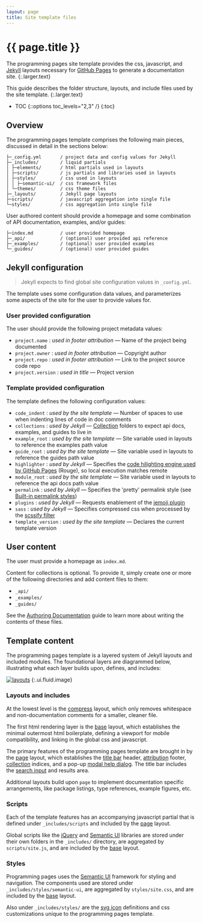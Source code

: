 ```yaml
---
layout: page
title: Site template files
---
```


# {{ page.title }}

The programming pages site template provides the css, javascript, and [Jekyll][ghjekyll] layouts necessary for [GitHub Pages][ghpages] to generate a documentation site.
{:.larger.text}

This guide describes the folder structure, layouts, and include files used by the site template.
{:.larger.text}


- TOC
{::options toc_levels="2,3" /}
{:toc}


## Overview

The programming pages template comprises the following main pieces, discussed in detail in the sections below:

    ├─_config.yml       / project data and config values for Jekyll
    ├─_includes/        / liquid partials
    │ ├─elements/       / html partials used in layouts
    │ ├─scripts/        / js partials and libraries used in layouts
    │ ├─styles/         / css used in layouts
    │ │ ├─semantic-ui/  / css framework files
    │ └─themes/         / css theme files
    ├─_layouts/         / Jekyll page layouts
    ├─scripts/          / javascript aggregation into single file
    └─styles/           / css aggregation into single file

User authored content should provide a homepage and some combination of API documentation, examples, and/or guides:

    ├─index.md          / user provided homepage
    ├─_api/             / (optional) user provided api reference
    ├─_examples/        / (optional) user provided examples
    └─_guides/          / (optional) user provided guides


## Jekyll configuration

> Jekyll expects to find global site configuration values in `_config.yml`.

The template uses some configuration data values, and parameterizes some aspects of the site for the user to provide values for.

### User provided configuration

The user should provide the following project metadata values:

- `project.name` : _used in footer attribution_ &mdash; Name of the project being documented
- `project.owner` : _used in footer attribution_ &mdash; Copyright author
- `project.repo` : _used in footer attribution_ &mdash; Link to the project source code repo
- `project.version` : _used in title_ &mdash; Project version

### Template provided configuration

The template defines the following configuration values:

- `code_indent` : _used by the site template_ &mdash; Number of spaces to use when indenting lines of code in doc comments
- `collections` : _used by Jekyll_ &mdash; [Collection][jekyll-collection] folders to expect api docs, examples, and guides to live in
- `example_root` : _used by the site template_ &mdash; Site variable used in layouts to reference the examples path value
- `guide_root` : _used by the site template_ &mdash; Site variable used in layouts to reference the guides path value
- `highlighter` : _used by Jekyll_ &mdash; Specifies the [code hilighting engine used by GitHub Pages][ghpages-rouge] (Rouge), so local execution matches remote
- `module_root` : _used by the site template_ &mdash; Site variable used in layouts to reference the api docs path value
- `permalink` : _used by Jekyll_ &mdash; Specifies the 'pretty' permalink style (see [Built-in permalink styles][jekyll-permalink])
- `plugins` : _used by Jekyll_ &mdash; Requests enablement of the [jemoji plugin][ghpages-jemoji]
- `sass` : _used by Jekyll_ &mdash; Specifies compressed css when processed by the [scssify filter][jekyll-scssify]
- `template_version` : _used by the site template_ &mdash; Declares the current template version


## User content

The user must provide a homepage as `index.md`.

Content for collections is optional. To provide it, simply create one or more of the following directories and add content files to them:

- `_api/`
- `_examples/`
- `_guides/`

See the [Authoring Documentation][authoring-documentation] guide to learn more about writing the contents of these files.


## Template content

The programming pages template is a layered system of Jekyll layouts and included modules. The foundational layers are diagrammed below, illustrating what each layer builds upon, defines, and includes:

[![layouts](template-structure.png "diagram of the template structure (draw.io)")](template-structure.png)
{:.ui.fluid.image}

### Layouts and includes

At the lowest level is the [compress][layout-compress] layout, which only removes whitespace and non-documentation comments for a smaller, cleaner file.

The first html rendering layer is the [base][layout-base] layout, which establishes the minimal outermost html boilerplate, defining a viewport for mobile compatibility, and linking in the global css and javascript.

The primary features of the programming pages template are brought in by the [page][layout-page] layout, which establishes the [title bar][feature-title] header, [attribution][feature-attribution] footer, [collection][feature-collections] indices, and a pop-up [modal help dialog][feature-help]. The title bar includes the [search input][feature-search] and results area.

Additional layouts build upon `page` to implement documentation specific arrangements, like package listings, type references, example figures, etc.

### Scripts

Each of the template features has an accompanying javascript partial that is defined under `_includes/scripts` and included by the [page][layout-page] layout.

Global scripts like the [jQuery][jquery] and [Semantic UI][semantic-ui] libraries are stored under their own folders in the `_includes/` directory, are aggregated by `scripts/site.js`, and are included by the [base][layout-base] layout.

### Styles

Programming pages uses the [Semantic UI][semantic-ui] framework for styling and navigation. The components used are stored under `_includes/styles/semantic-ui`, are aggregated by `styles/site.css`, and are included by the [base][layout-base] layout.

Also under `_includes/styles/` are the [svg icon][svg-icons] definitions and css customizations unique to the programming pages template.



[authoring-documentation]: /guides/Authoring-Documentation/#/guides/ "Authoring documentation with the programming pages template"
[feature-attribution]: /guides/Template-Features/#attribution "attribution feature"
[feature-collections]: /guides/Template-Features/#collection-indices "collections feature"
[feature-help]: /guides/Template-Features/#help-overlay "help feature"
[feature-search]: /guides/Template-Features/#search-input "search feature"
[feature-title]: /guides/Template-Features/#title-bar "title bar feature"
[ghjekyll]: https://help.github.com/articles/using-jekyll-as-a-static-site-generator-with-github-pages/ "Using Jekyll as a static site generator with GitHub Pages"
[ghpages-jemoji]: https://help.github.com/articles/emoji-on-github-pages/ "Emoji on GitHub Pages"
[ghpages-rouge]: https://help.github.com/articles/using-syntax-highlighting-on-github-pages/ "Using syntax highlighting on GitHub Pages"
[ghpages]: https://pages.github.com/ "GitHub Pages"
[jekyll-collection]: https://jekyllrb.com/docs/collections/#step1 "Tell Jekyll to read in your collection"
[jekyll-permalink]: https://jekyllrb.com/docs/permalinks/#builtinpermalinkstyles "Built-in permalink styles"
[jekyll-scssify]: https://jekyllrb.com/docs/templates/#filters "Jekyll sassify filter"
[jquery]: https://jquery.com/ "jQuery javascript library"
[layout-base]: /api/base/#/api/ "base layout"
[layout-compress]: /api/compress/#/api/ "compress layout"
[layout-page]: /api/page/#/api/ "page layout"
[semantic-ui]: https://semantic-ui.com/ "Semantic UI css and javascript framework"
[svg-icons]: /examples/sampler/#icons "SVG icons provided by the programming pages template"
